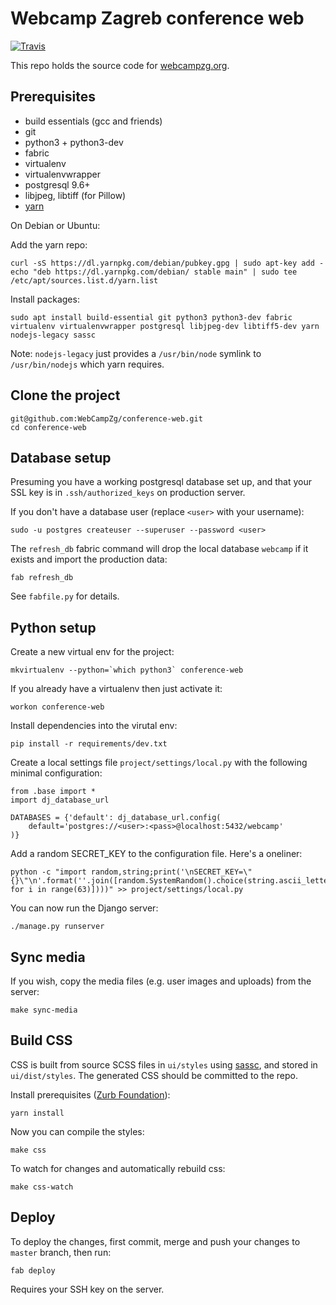 # Webcamp Zagreb conference web

[![Travis](https://img.shields.io/travis/WebCampZg/conference-web.svg?style=flat-square)]()

This repo holds the source code for [webcampzg.org](http://webcampzg.org/).

## Prerequisites

* build essentials (gcc and friends)
* git
* python3 + python3-dev
* fabric
* virtualenv
* virtualenvwrapper
* postgresql 9.6+
* libjpeg, libtiff (for Pillow)
* [yarn](https://yarnpkg.com/lang/en/docs/install/)

On Debian or Ubuntu:

Add the yarn repo:

```
curl -sS https://dl.yarnpkg.com/debian/pubkey.gpg | sudo apt-key add -
echo "deb https://dl.yarnpkg.com/debian/ stable main" | sudo tee /etc/apt/sources.list.d/yarn.list
```

Install packages:

```
sudo apt install build-essential git python3 python3-dev fabric virtualenv virtualenvwrapper postgresql libjpeg-dev libtiff5-dev yarn nodejs-legacy sassc
```

Note: `nodejs-legacy` just provides a `/usr/bin/node` symlink to
`/usr/bin/nodejs` which yarn requires.

## Clone the project

```
git@github.com:WebCampZg/conference-web.git
cd conference-web
```

## Database setup

Presuming you have a working postgresql database set up, and that your SSL key
is in `.ssh/authorized_keys` on production server.

If you don't have a database user (replace `<user>` with your username):
```
sudo -u postgres createuser --superuser --password <user>
```

The `refresh_db` fabric command will drop the local database `webcamp` if it
exists and import the production data:

```
fab refresh_db
```

See `fabfile.py` for details.

## Python setup

Create a new virtual env for the project:

```
mkvirtualenv --python=`which python3` conference-web
```

If you already have a virtualenv then just activate it:

```
workon conference-web
```

Install dependencies into the virutal env:

```
pip install -r requirements/dev.txt
```

Create a local settings file `project/settings/local.py` with the following minimal configuration:

```
from .base import *
import dj_database_url

DATABASES = {'default': dj_database_url.config(
    default='postgres://<user>:<pass>@localhost:5432/webcamp'
)}
```

Add a random SECRET_KEY to the configuration file. Here's a oneliner:

```
python -c "import random,string;print('\nSECRET_KEY=\"{}\"\n'.format(''.join([random.SystemRandom().choice(string.ascii_letters) for i in range(63)])))" >> project/settings/local.py
```

You can now run the Django server:

```
./manage.py runserver
```

## Sync media

If you wish, copy the media files (e.g. user images and uploads) from the server:

```
make sync-media
```

## Build CSS

CSS is built from source SCSS files in `ui/styles` using [sassc](https://github.com/sass/sassc), and stored in `ui/dist/styles`. The generated CSS should be committed to the repo.

Install prerequisites ([Zurb Foundation](https://foundation.zurb.com/sites/docs/)):
```
yarn install
```

Now you can compile the styles:
```
make css
```

To watch for changes and automatically rebuild css:
```
make css-watch
```

## Deploy

To deploy the changes, first commit, merge and push your changes to `master`
branch, then run:

```
fab deploy
```

Requires your SSH key on the server.
